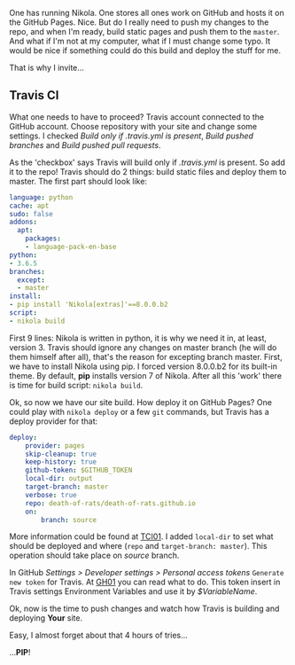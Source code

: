 <!--
.. title: 0x02 travis + nikola
.. slug: travis-nikola
.. date: 2018-05-25 00:00:00 UTC
.. tags: travis,travis-ci,nikola
.. category: configure
.. link: 
.. description: How to use travis-ci to build Nikola static pages and deploy them on GitHub Pages.
.. type: text
-->

One has running Nikola. One stores all ones work on GitHub and hosts it on the GitHub Pages. Nice. But 
do I really need to push my changes to the repo, and when I'm ready, build static pages and push them 
to the `master`. And what if I'm not at my computer, what if I must change some typo. It would be 
nice if something could do this build and deploy the stuff for me.

That is why I invite...

<!-- TEASER_END -->

## Travis CI

What one needs to have to proceed? Travis account connected to the GitHub account. Choose repository 
with your site and change some settings. I checked *Build only if .travis.yml is present*, *Build 
pushed branches* and *Build pushed pull requests*. 

As the 'checkbox' says Travis will build only if *.travis.yml* is present. So add it to the repo! 
Travis should do 2 things: build static files and deploy them to master. The first part should look like:

```yml
language: python
cache: apt
sudo: false
addons:
  apt:
    packages:
    - language-pack-en-base
python:
- 3.6.5
branches:
  except:
  - master
install:
- pip install 'Nikola[extras]'==8.0.0.b2
script:
- nikola build 
```

First 9 lines: Nikola is written in python, it is why we need it in, at least, version 3. 
Travis should ignore any changes on master branch (he will do them himself after all), that's the 
reason for excepting branch master. First, we have to install Nikola using pip. I forced 
version 8.0.0.b2 for its built-in theme. By default, **pip** installs version 7 of Nikola. After all 
this 'work' there is time for build script: `nikola build`.

Ok, so now we have our site build. How deploy it on GitHub Pages? One could play with `nikola deploy` 
or a few `git` commands, but Travis has a deploy provider for that:

```yml
deploy:
    provider: pages
    skip-cleanup: true
    keep-history: true
    github-token: $GITHUB_TOKEN
    local-dir: output
    target-branch: master
    verbose: true
    repo: death-of-rats/death-of-rats.github.io
    on:
		branch: source
```

More information could be found at [TCI01](https://docs.travis-ci.com/user/deployment/pages/). 
I added `local-dir` to set what should be deployed and where (`repo` and `target-branch: master`). 
This operation should take place on *source* branch.

In GitHub *Settings > Developer settings > Personal access tokens* `Generate new token` for Travis. 
At [GH01](https://help.github.com/articles/creating-a-personal-access-token-for-the-command-line/) 
you can read what to do. This token insert in Travis settings Environment Variables and use it by 
*$VariableName*. 

Ok, now is the time to push changes and watch how Travis is building and deploying **Your** site.

Easy, I almost forget about that 4 hours of tries...

...**PIP**!
